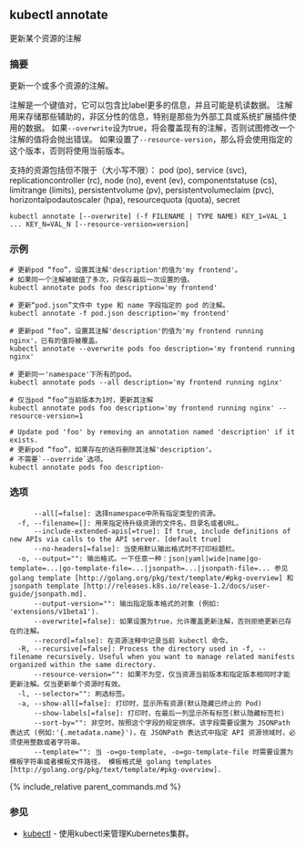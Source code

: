 ---
---

## kubectl annotate

更新某个资源的注解

### 摘要


更新一个或多个资源的注解。

注解是一个键值对，它可以包含比label更多的信息，并且可能是机读数据。
注解用来存储那些辅助的，非区分性的信息，特别是那些为外部工具或系统扩展插件使用的数据。
如果`--overwrite`设为true，将会覆盖现有的注解，否则试图修改一个注解的值将会抛出错误。
如果设置了`--resource-version`，那么将会使用指定的这个版本，否则将使用当前版本。

支持的资源包括但不限于（大小写不限）：
  pod (po), service (svc), replicationcontroller (rc),
  node (no), event (ev), componentstatuse (cs),
  limitrange (limits), persistentvolume (pv), persistentvolumeclaim (pvc),
  horizontalpodautoscaler (hpa), resourcequota (quota), secret

```
kubectl annotate [--overwrite] (-f FILENAME | TYPE NAME) KEY_1=VAL_1 ... KEY_N=VAL_N [--resource-version=version]
```

### 示例

```
# 更新pod “foo”，设置其注解'description'的值为'my frontend'。
# 如果同一个注解被赋值了多次，只保存最后一次设置的值。
kubectl annotate pods foo description='my frontend'

# 更新“pod.json”文件中 type 和 name 字段指定的 pod 的注解。
kubectl annotate -f pod.json description='my frontend'

# 更新pod “foo”，设置其注解'description'的值为'my frontend running nginx'，已有的值将被覆盖。
kubectl annotate --overwrite pods foo description='my frontend running nginx'

# 更新同一'namespace'下所有的pod。
kubectl annotate pods --all description='my frontend running nginx'

# 仅当pod “foo”当前版本为1时，更新其注解
kubectl annotate pods foo description='my frontend running nginx' --resource-version=1

# Update pod 'foo' by removing an annotation named 'description' if it exists.
# 更新pod “foo”，如果存在的话将删除其注解'description'。
# 不需要`--override`选项。
kubectl annotate pods foo description-
```

### 选项

```
      --all[=false]: 选择namespace中所有指定类型的资源。
  -f, --filename=[]: 用来指定待升级资源的文件名，目录名或者URL。
      --include-extended-apis[=true]: If true, include definitions of new APIs via calls to the API server. [default true]
      --no-headers[=false]: 当使用默认输出格式时不打印标题栏。
  -o, --output="": 输出格式。一下任意一种：json|yaml|wide|name|go-template=...|go-template-file=...|jsonpath=...|jsonpath-file=... 参见 golang template [http://golang.org/pkg/text/template/#pkg-overview] 和 jsonpath template [http://releases.k8s.io/release-1.2/docs/user-guide/jsonpath.md].
      --output-version="": 输出指定版本格式的对象 (例如: 'extensions/v1beta1').
      --overwrite[=false]: 如果设置为true，允许覆盖更新注解，否则拒绝更新已存在的注解。
      --record[=false]: 在资源注释中记录当前 kubectl 命令。
  -R, --recursive[=false]: Process the directory used in -f, --filename recursively. Useful when you want to manage related manifests organized within the same directory.
      --resource-version="": 如果不为空，仅当资源当前版本和指定版本相同时才能更新注解。仅当更新单个资源时有效。
  -l, --selector="": 刷选标签。
  -a, --show-all[=false]: 打印时，显示所有资源(默认隐藏已终止的 Pod)
      --show-labels[=false]: 打印时，在最后一列显示所有标签(默认隐藏标签栏)
      --sort-by="": 非空时，按照这个字段的规定排序。该字段需要设置为 JSONPath 表达式 (例如:'{.metadata.name}')，在 JSONPath 表达式中指定 API 资源领域时，必须使用整数或者字符串。
      --template="": 当 -o=go-template, -o=go-template-file 时需要设置为模板字符串或者模板文件路径， 模板格式是 golang templates [http://golang.org/pkg/text/template/#pkg-overview].

```

{% include_relative parent_commands.md %}

### 参见

* [kubectl](kubectl.md)	 - 使用kubectl来管理Kubernetes集群。
